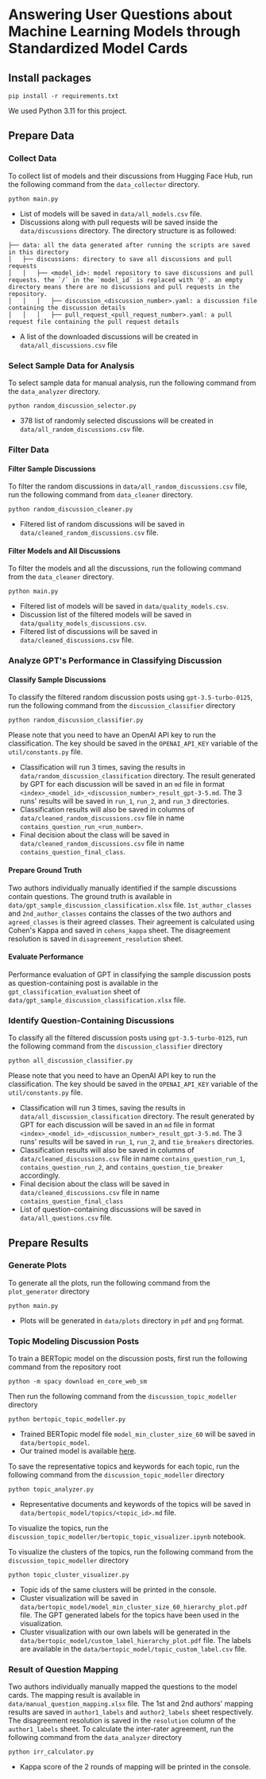 # Answering User Questions about Machine Learning Models through Standardized Model Cards


## Install packages
```commandline
pip install -r requirements.txt
```
We used Python 3.11 for this project.


## Prepare Data
### Collect Data
To collect list of models and their discussions from Hugging Face Hub, run the following command from the `data_collector` directory.
```commandline
python main.py
```
- List of models will be saved in `data/all_models.csv` file.
- Discussions along with pull requests will be saved inside the `data/discussions` directory. The directory structure is as followed:
```
├── data: all the data generated after running the scripts are saved in this directory
│   ├── discussions: directory to save all discussions and pull requests
│   │   ├── <model_id>: model repository to save discussions and pull requests. the `/` in the `model_id` is replaced with '@'. an empty directory means there are no discussions and pull requests in the repository.
│   │   │   ├── discussion_<discussion_number>.yaml: a discussion file containing the discussion details
│   │   │   ├── pull_request_<pull_request_number>.yaml: a pull request file containing the pull request details
```
- A list of the downloaded discussions will be created in `data/all_discussions.csv` file 

### Select Sample Data for Analysis
To select sample data for manual analysis, run the following command from the `data_analyzer` directory.
```commandline
python random_discussion_selector.py
```
- 378 list of randomly selected discussions will be created in `data/all_random_discussions.csv` file.

### Filter Data
#### Filter Sample Discussions
To filter the random discussions in `data/all_random_discussions.csv` file, run the following command from `data_cleaner` directory.
```commandline
python random_discussion_cleaner.py
```
- Filtered list of random discussions will be saved in `data/cleaned_random_discussions.csv` file.
#### Filter Models and All Discussions
To filter the models and all the discussions, run the following command from the `data_cleaner` directory.
```commandline
python main.py
```
- Filtered list of models will be saved in `data/quality_models.csv`.
- Discussion list of the filtered models will be saved in `data/quality_models_discussions.csv`.
- Filtered list of discussions will be saved in `data/cleaned_discussions.csv` file.

### Analyze GPT's Performance in Classifying Discussion
#### Classify Sample Discussions
To classify the filtered random discussion posts using `gpt-3.5-turbo-0125`, run the following command from the `discussion_classifier` directory
```commandline
python random_discussion_classifier.py
```
Please note that you need to have an OpenAI API key to run the classification. The key should be saved in the `OPENAI_API_KEY` variable of the `util/constants.py` file.
- Classification will run 3 times, saving the results in `data/random_discussion_classification` directory. The result generated by GPT for each discussion will be saved in an `md` file in format `<index>_<model_id>_<discussion_number>_result_gpt-3-5.md`. The 3 runs' results will be saved in `run_1`, `run_2`, and `run_3` directories.
- Classification results will also be saved in columns of `data/cleaned_random_discussions.csv` file in name `contains_question_run_<run_number>`.
- Final decision about the class will be saved in `data/cleaned_random_discussions.csv` file in name `contains_question_final_class`.

#### Prepare Ground Truth
Two authors individually manually identified if the sample discussions contain questions. The ground truth is available in `data/gpt_sample_discussion_classification.xlsx` file. `1st_author_classes` and `2nd_author_classes` contains the classes of the two authors and `agreed_classes` is their agreed classes. Their agreement is calculated using Cohen's Kappa and saved in `cohens_kappa` sheet. The disagreement resolution is saved in `disagreement_resolution` sheet.

#### Evaluate Performance
Performance evaluation of GPT in classifying the sample discussion posts as question-containing post is available in the `gpt_classification_evaluation` sheet of `data/gpt_sample_discussion_classification.xlsx` file.

### Identify Question-Containing Discussions
To classify all the filtered discussion posts using `gpt-3.5-turbo-0125`, run the following command from the `discussion_classifier` directory 
```commandline
python all_discussion_classifier.py
```
Please note that you need to have an OpenAI API key to run the classification. The key should be saved in the `OPENAI_API_KEY` variable of the `util/constants.py` file.
- Classification will run 3 times, saving the results in `data/all_discussion_classification` directory. The result generated by GPT for each discussion will be saved in an `md` file in format `<index>_<model_id>_<discussion_number>_result_gpt-3-5.md`. The 3 runs' results will be saved in `run_1`, `run_2`, and `tie_breakers` directories.
- Classification results will also be saved in columns of `data/cleaned_discussions.csv` file in name `contains_question_run_1`, `contains_question_run_2`, and `contains_question_tie_breaker` accordingly.
- Final decision about the class will be saved in `data/cleaned_discussions.csv` file in name `contains_question_final_class`
- List of question-containing discussions will be saved in `data/all_questions.csv` file.


## Prepare Results
### Generate Plots
To generate all the plots, run the following command from the `plot_generator` directory  
```commandline
python main.py
```
- Plots will be generated in `data/plots` directory in `pdf` and `png` format.

### Topic Modeling Discussion Posts
To train a BERTopic model on the discussion posts, first run the following command from the repository root
```commandline
python -m spacy download en_core_web_sm
```
Then run the following command from the `discussion_topic_modeller` directory 
```commandline
python bertopic_topic_modeller.py
```
- Trained BERTopic model file `model_min_cluster_size_60` will be saved in `data/bertopic_model`. 
- Our trained model is available [here](https://1drv.ms/u/s!AqEGxgkW80ZOkPp1_2QYd5bWPtoZBg?e=SObpfm). 

To save the representative topics and keywords for each topic, run the following command from the `discussion_topic_modeller` directory
```commandline
python topic_analyzer.py
```
- Representative documents and keywords of the topics will be saved in `data/bertopic_model/topics/<topic_id>.md` file.

To visualize the topics, run the `discussion_topic_modeller/bertopic_topic_visualizer.ipynb` notebook.    

To visualize the clusters of the topics, run the following command from the `discussion_topic_modeller` directory
```commandline
python topic_cluster_visualizer.py
```
- Topic ids of the same clusters will be printed in the console.
- Cluster visualization will be saved in `data/bertopic_model/model_min_cluster_size_60_hierarchy_plot.pdf` file. The GPT generated labels for the topics have been used in the visualization. 
- Cluster visualization with our own labels will be generated in the `data/bertopic_model/custom_label_hierarchy_plot.pdf` file. The labels are available in the `data/bertopic_model/topic_custom_label.csv` file.

### Result of Question Mapping
Two authors individually manually mapped the questions to the model cards. The mapping result is available in `data/manual_question_mapping.xlsx` file. The 1st and 2nd authors' mapping results are saved in `author1_labels` and `author2_labels` sheet respectively. The disagreement resolution is saved in the `resolution` column of the `author1_labels` sheet. To calculate the inter-rater agreement, run the following command from the `data_analyzer` directory
```commandline
python irr_calculator.py
```
- Kappa score of the 2 rounds of mapping will be printed in the console.